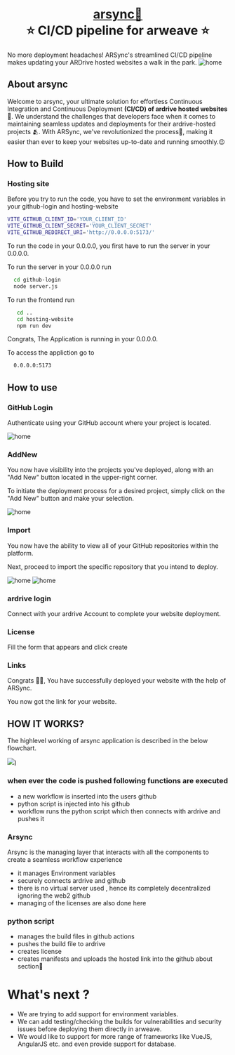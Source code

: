 <h1 align="center" style="border-bottom: none">
    <b>
        <a href="https://arsync.vercel.app/">arsync🚀</a><br>
    </b>
    ⭐️  CI/CD pipeline for arweave  ⭐️ <br>
</h1>

No more deployment headaches! ARSync's streamlined CI/CD pipeline makes updating your ARDrive hosted websites a walk in the park.
![home](https://raw.githubusercontent.com/jashwanth0712/arweave-hackathon/main/images/home.png)
## About arsync
Welcome to arsync, your ultimate solution for effortless Continuous Integration and Continuous Deployment **(CI/CD) of ardrive hosted websites**🤯. We understand the challenges that developers face when it comes to maintaining seamless updates and deployments for their ardrive-hosted projects 🫂. With ARSync, we've revolutionized the process🤩, making it easier than ever to keep your websites up-to-date and running smoothly.😉

## How to Build

### Hosting site

Before you try to run the code, you have to set the environment variables in your github-login and hosting-website

```bash
VITE_GITHUB_CLIENT_ID='YOUR_CLIENT_ID'
VITE_GITHUB_CLIENT_SECRET='YOUR_CLIENT_SECRET'
VITE_GITHUB_REDIRECT_URI='http://0.0.0.0:5173/'
```

To run the code in your 0.0.0.0, you first have to run the server in your 0.0.0.0.

To run the server in your 0.0.0.0 run

```bash
  cd github-login
  node server.js
```

To run the frontend run

```bash
   cd ..
   cd hosting-website
   npm run dev
```

Congrats, The Application is running in your 0.0.0.0.

To access the appliction go to 

```bash
  0.0.0.0:5173
```

## How to use

### GitHub Login

Authenticate using your GitHub account where your project is located.

![home](https://github.com/malviyaHimanshu/arweave-hackathon/blob/main/images/Github_login.jpg)

### AddNew
You now have visibility into the projects you've deployed, along with an "Add New" button located in the upper-right corner.

To initiate the deployment process for a desired project, simply click on the "Add New" button and make your selection.

![home](https://github.com/malviyaHimanshu/arweave-hackathon/blob/main/images/Add_new.PNG)

### Import
You now have the ability to view all of your GitHub repositories within the platform.

Next, proceed to import the specific repository that you intend to deploy.

![home](https://github.com/malviyaHimanshu/arweave-hackathon/blob/main/images/Import.PNG)
![home](https://github.com/malviyaHimanshu/arweave-hackathon/blob/main/images/Deploy.PNG)

### ardrive login

Connect with your ardrive Account to complete your website deployment.

### License

Fill the form that appears and click create

### Links

Congrats 🥳🥳, You have successfully deployed your website with the help of ARSync.

You now got the link for your website.


## HOW IT WORKS?

The highlevel working of arsync application  is described in the below flowchart.

![](https://raw.githubusercontent.com/malviyaHimanshu/arweave-hackathon/main/images/chart.jpeg))
### when ever the code is pushed following functions are executed
- a new workflow is inserted into the users github
- python script is injected into his github
- workflow runs the python script which then connects with ardrive and pushes it

### Arsync
Arsync is the managing layer that interacts with all the components to create a seamless workflow experience
- it manages Environment variables
- securely connects ardrive and github
- there is no virtual server used , hence its completely decentralized ignoring the web2 github
- managing of the licenses are also done here

### python script
- manages the build files in github actions
- pushes the build file to ardrive
- creates license
- creates manifests and uploads the hosted link into the github about section🚀



# What's next ?
- We are trying to add support for environment variables.
- We can add testing/checking the builds for vulnerabilities and security issues before deploying them directly in arweave.
- We would like to support for more range of frameworks like VueJS, AngularJS etc. and even provide support for database.
